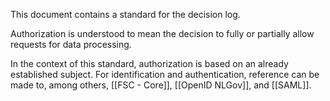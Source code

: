 This document contains a standard for the decision log.

Authorization is understood to mean the decision to fully or partially allow requests for data processing.

<p class="note" title="Relation to identification and authentication"> 
In the context of this standard, authorization is based on an already established subject. For identification and authentication, reference can be made to, among others, [[FSC - Core]], [[OpenID NLGov]], and [[SAML]].</p>